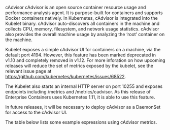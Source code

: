 cAdvisor
cAdvisor is an open source container resource usage and performance analysis agent. It is purpose-built for containers and supports Docker containers natively. In Kubernetes, cAdvisor is integrated into the Kubelet binary. cAdvisor auto-discovers all containers in the machine and collects CPU, memory, filesystem, and network usage statistics. cAdvisor also provides the overall machine usage by analyzing the ‘root’ container on the machine.

Kubelet exposes a simple cAdvisor UI for containers on a machine, via the default port 4194. However, this feature has been marked deprecated in v1.10 and completely removed in v1.12. For more inforation on how upcoming releases will reduce the set of metrics exposed by the kubelet, see the relevant issue page at https://github.com/kubernetes/kubernetes/issues/68522.

The Kubelet also starts an internal HTTP server on port 10255 and exposes endpoints including /metrics and /metrics/cadvisor. As this release of Enterprise Containers uses Kubernetes 1.11, it is able to use this feature.

In future releases, it will be necessary to deploy cAdvisor as a DaemonSet for access to the cAdvisor UI.

The table below lists some example expressions using cAdvisor metrics.